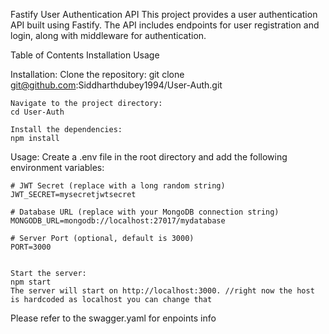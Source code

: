 Fastify User Authentication API
This project provides a user authentication API built using Fastify. The API includes endpoints for user registration and login, along with middleware for authentication.

Table of Contents
    Installation
    Usage
    

Installation:
    Clone the repository:
    git clone git@github.com:Siddharthdubey1994/User-Auth.git


    Navigate to the project directory:
    cd User-Auth

    Install the dependencies:
    npm install

Usage:
    Create a .env file in the root directory and add the following environment variables:

    # JWT Secret (replace with a long random string)
    JWT_SECRET=mysecretjwtsecret 

    # Database URL (replace with your MongoDB connection string) 
    MONGODB_URL=mongodb://localhost:27017/mydatabase 

    # Server Port (optional, default is 3000)
    PORT=3000 


    Start the server:
    npm start
    The server will start on http://localhost:3000. //right now the host is hardcoded as localhost you can change that


Please refer to the swagger.yaml for enpoints info 
